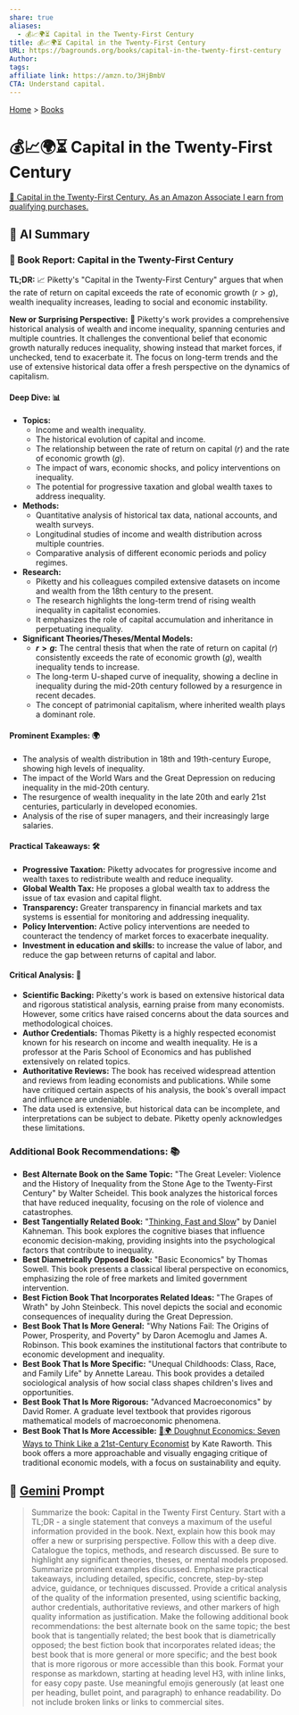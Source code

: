 ```yaml
---
share: true
aliases:
  - 💰📈🌍⏳ Capital in the Twenty-First Century
title: 💰📈🌍⏳ Capital in the Twenty-First Century
URL: https://bagrounds.org/books/capital-in-the-twenty-first-century
Author: 
tags: 
affiliate link: https://amzn.to/3HjBmbV
CTA: Understand capital.
---
```

[Home](../index.md) > [Books](./index.md)  
# 💰📈🌍⏳ Capital in the Twenty-First Century  
[🛒 Capital in the Twenty-First Century. As an Amazon Associate I earn from qualifying purchases.](https://amzn.to/3HjBmbV)  
  
## 🤖 AI Summary  
### 📖 Book Report: Capital in the Twenty-First Century  
**TL;DR:** 📈 Piketty's "Capital in the Twenty-First Century" argues that when the rate of return on capital exceeds the rate of economic growth ($r > g$), wealth inequality increases, leading to social and economic instability.  
  
**New or Surprising Perspective:** 🤔 Piketty's work provides a comprehensive historical analysis of wealth and income inequality, spanning centuries and multiple countries. It challenges the conventional belief that economic growth naturally reduces inequality, showing instead that market forces, if unchecked, tend to exacerbate it. The focus on long-term trends and the use of extensive historical data offer a fresh perspective on the dynamics of capitalism.  
  
#### **Deep Dive:** 📊  
* **Topics:**  
    * Income and wealth inequality.  
    * The historical evolution of capital and income.  
    * The relationship between the rate of return on capital ($r$) and the rate of economic growth ($g$).  
    * The impact of wars, economic shocks, and policy interventions on inequality.  
    * The potential for progressive taxation and global wealth taxes to address inequality.  
* **Methods:**  
    * Quantitative analysis of historical tax data, national accounts, and wealth surveys.  
    * Longitudinal studies of income and wealth distribution across multiple countries.  
    * Comparative analysis of different economic periods and policy regimes.  
* **Research:**  
    * Piketty and his colleagues compiled extensive datasets on income and wealth from the 18th century to the present.  
    * The research highlights the long-term trend of rising wealth inequality in capitalist economies.  
    * It emphasizes the role of capital accumulation and inheritance in perpetuating inequality.  
* **Significant Theories/Theses/Mental Models:**  
    * **$r > g$:** The central thesis that when the rate of return on capital ($r$) consistently exceeds the rate of economic growth ($g$), wealth inequality tends to increase.  
    * The long-term U-shaped curve of inequality, showing a decline in inequality during the mid-20th century followed by a resurgence in recent decades.  
    * The concept of patrimonial capitalism, where inherited wealth plays a dominant role.  
  
#### **Prominent Examples:** 🌍  
* The analysis of wealth distribution in 18th and 19th-century Europe, showing high levels of inequality.  
* The impact of the World Wars and the Great Depression on reducing inequality in the mid-20th century.  
* The resurgence of wealth inequality in the late 20th and early 21st centuries, particularly in developed economies.  
* Analysis of the rise of super managers, and their increasingly large salaries.  
  
#### **Practical Takeaways:** 🛠️  
* **Progressive Taxation:** Piketty advocates for progressive income and wealth taxes to redistribute wealth and reduce inequality.  
* **Global Wealth Tax:** He proposes a global wealth tax to address the issue of tax evasion and capital flight.  
* **Transparency:** Greater transparency in financial markets and tax systems is essential for monitoring and addressing inequality.  
* **Policy Intervention:** Active policy interventions are needed to counteract the tendency of market forces to exacerbate inequality.  
* **Investment in education and skills:** to increase the value of labor, and reduce the gap between returns of capital and labor.  
  
#### **Critical Analysis:** 🧐  
* **Scientific Backing:** Piketty's work is based on extensive historical data and rigorous statistical analysis, earning praise from many economists. However, some critics have raised concerns about the data sources and methodological choices.  
* **Author Credentials:** Thomas Piketty is a highly respected economist known for his research on income and wealth inequality. He is a professor at the Paris School of Economics and has published extensively on related topics.  
* **Authoritative Reviews:** The book has received widespread attention and reviews from leading economists and publications. While some have critiqued certain aspects of his analysis, the book's overall impact and influence are undeniable.  
* The data used is extensive, but historical data can be incomplete, and interpretations can be subject to debate. Piketty openly acknowledges these limitations.  
  
### **Additional Book Recommendations:** 📚  
* **Best Alternate Book on the Same Topic:** "The Great Leveler: Violence and the History of Inequality from the Stone Age to the Twenty-First Century" by Walter Scheidel. This book analyzes the historical forces that have reduced inequality, focusing on the role of violence and catastrophes.  
* **Best Tangentially Related Book:** "[Thinking, Fast and Slow](./thinking-fast-and-slow.md)" by Daniel Kahneman. This book explores the cognitive biases that influence economic decision-making, providing insights into the psychological factors that contribute to inequality.  
* **Best Diametrically Opposed Book:** "Basic Economics" by Thomas Sowell. This book presents a classical liberal perspective on economics, emphasizing the role of free markets and limited government intervention.  
* **Best Fiction Book That Incorporates Related Ideas:** "The Grapes of Wrath" by John Steinbeck. This novel depicts the social and economic consequences of inequality during the Great Depression.  
* **Best Book That Is More General:** "Why Nations Fail: The Origins of Power, Prosperity, and Poverty" by Daron Acemoglu and James A. Robinson. This book examines the institutional factors that contribute to economic development and inequality.  
* **Best Book That Is More Specific:** "Unequal Childhoods: Class, Race, and Family Life" by Annette Lareau. This book provides a detailed sociological analysis of how social class shapes children's lives and opportunities.  
* **Best Book That Is More Rigorous:** "Advanced Macroeconomics" by David Romer. A graduate level textbook that provides rigorous mathematical models of macroeconomic phenomena.  
* **Best Book That Is More Accessible:** [🍩🌍 Doughnut Economics: Seven Ways to Think Like a 21st-Century Economist](./doughnut-economics-seven-ways-to-think-like-a-21st-century-economist.md) by Kate Raworth. This book offers a more approachable and visually engaging critique of traditional economic models, with a focus on sustainability and equity.  
  
## 💬 [Gemini](https://gemini.google.com) Prompt  
> Summarize the book: Capital in the Twenty First Century. Start with a TL;DR - a single statement that conveys a maximum of the useful information provided in the book. Next, explain how this book may offer a new or surprising perspective. Follow this with a deep dive. Catalogue the topics, methods, and research discussed. Be sure to highlight any significant theories, theses, or mental models proposed. Summarize prominent examples discussed. Emphasize practical takeaways, including detailed, specific, concrete, step-by-step advice, guidance, or techniques discussed. Provide a critical analysis of the quality of the information presented, using scientific backing, author credentials, authoritative reviews, and other markers of high quality information as justification. Make the following additional book recommendations: the best alternate book on the same topic; the best book that is tangentially related; the best book that is diametrically opposed; the best fiction book that incorporates related ideas; the best book that is more general or more specific; and the best book that is more rigorous or more accessible than this book. Format your response as markdown, starting at heading level H3, with inline links, for easy copy paste. Use meaningful emojis generously (at least one per heading, bullet point, and paragraph) to enhance readability. Do not include broken links or links to commercial sites.